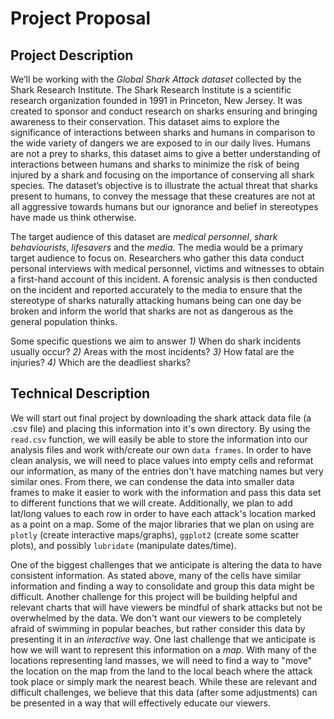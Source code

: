 # Project Proposal

## Project Description
We’ll be working with the *_Global Shark Attack dataset_* collected by the Shark Research Institute. The Shark Research Institute is a scientific research organization founded in 1991 in Princeton, New Jersey. It was created to sponsor and conduct research on sharks ensuring and bringing awareness to their conservation.  This dataset aims to explore the significance of interactions between sharks and humans in comparison to the wide variety of dangers we are exposed to in our daily lives. Humans are not a prey to sharks, this dataset aims to give a better understanding of interactions between humans and sharks to minimize the risk of being injured by a shark and focusing on the importance of conserving all shark species. The dataset’s objective is to illustrate the actual threat that sharks present to humans, to convey the message that these creatures are not at all aggressive towards humans but our ignorance and belief in stereotypes have made us think otherwise.

The target audience of this dataset are _medical personnel_, _shark behaviourists_, _lifesavers_ and the _media_. The media would be a primary target audience to focus on. Researchers who gather this data conduct personal interviews with medical personnel, victims and witnesses to obtain a first-hand account of this incident. A forensic analysis is then conducted on the incident and reported accurately to the media to ensure that the stereotype of sharks naturally attacking humans being can one day be broken and inform the world that sharks are not as dangerous as the general population thinks.

Some specific questions we aim to answer
*1)* When do shark incidents usually occur?
*2)* Areas with the most incidents?
*3)* How fatal are the injuries?
*4)* Which are the deadliest sharks?

## Technical Description

  We will start out final project by downloading the shark attack data file (a .csv file) and placing this information into it's own directory.  By using the `read.csv` function, we will easily be able to store the information into our analysis files and work with/create our own `data frames`.  In order to have clean analysis, we will need to place values into empty cells and reformat our information, as many of the entries don't have matching names but very similar ones.  From there, we can condense the data into smaller data frames to make it easier to work with the information and pass this data set to different functions that we will create.  Additionally, we plan to add lat/long values to each row in order to have each attack's location marked as a point on a map.  Some of the major libraries that we plan on using are `plotly` (create interactive maps/graphs), `ggplot2` (create some scatter plots), and possibly `lubridate` (manipulate dates/time). 

  One of the biggest challenges that we anticipate is altering the data to have consistent information.  As stated above, many of the cells have similar information and finding a way to consolidate and group this data might be difficult.  Another challenge for this project will be building helpful and relevant charts that will have viewers be mindful of shark attacks but not be overwhelmed by the data.  We don't want our viewers to be completely afraid of swimming in popular beaches, but rather consider this data by presenting it in an *interactive* way.  One last challenge that we anticipate is how we will want to represent this information on a *map*.  With many of the locations representing land masses, we will need to find a way to "move" the location on the map from the land to the local beach where the attack took place or simply mark the nearest beach.  While these are relevant and difficult challenges, we believe that this data (after some adjustments) can be presented in a way that will effectively educate our viewers.
